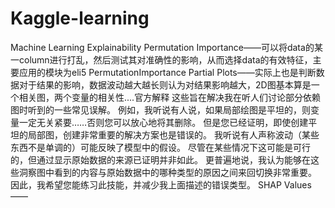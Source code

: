# Kaggle-learning
Machine Learning Explainability
Permutation Importance——可以将data的某一column进行打乱，然后测试其对准确性的影响，从而选择data的有效特征，主要应用的模块为eli5 PermutationImportance
Partial Plots——实际上也是判断数据对于结果的影响，数据波动越大越长则认为对结果影响越大，2D图基本算是一个相关图，两个变量的相关性....官方解释
这些旨在解决我在听人们讨论部分依赖图时听到的一些常见误解。
例如，我听说有人说，如果局部绘图是平坦的，则变量一定无关紧要……否则您可以放心地将其删除。
但是您已经证明，即使创建平坦的局部图，创建非常重要的解决方案也是错误的。
我听说有人声称波动（某些东西不是单调的）可能反映了模型中的假设。 尽管在某些情况下这可能是可行的，但通过显示原始数据的来源已证明并非如此。
更普遍地说，我认为能够在这些洞察图中看到的内容与原始数据中的哪种类型的原因之间来回切换非常重要。 因此，我希望您能练习此技能，并减少我上面描述的错误类型。
SHAP Values——
